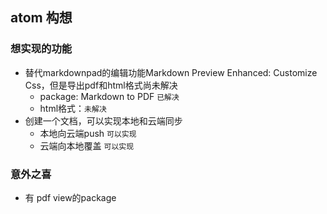 ## atom 构想
### 想实现的功能
* 替代markdownpad的编辑功能Markdown Preview Enhanced: Customize Css，但是导出pdf和html格式尚未解决
  * package: Markdown to PDF ```已解决```
  * html格式：```未解决```
* 创建一个文档，可以实现本地和云端同步
  * 本地向云端push ```可以实现```
  * 云端向本地覆盖 ```可以实现```


### 意外之喜
* 有 pdf view的package
